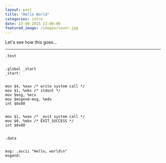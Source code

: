 ```yaml
---
layout: post
title: "Hello World"
categories: intro
date: 23-09-2015 22:00:00
featured_image: /images/cover.jpg
---
```

Let's see how this goes...

----
    .text


    .global _start
    _start:


    mov $4, %eax /* write system call */
    mov $1, %ebx /* stdout */
    mov $msg, %ecx
    mov $msgend-msg, %edx
    int $0x80


    mov $1, %eax /* _exit system call */
    mov $0, %ebx /* EXIT_SUCCESS */
    int $0x80


    .data


    msg: .ascii "Hello, world\n"
    msgend:
